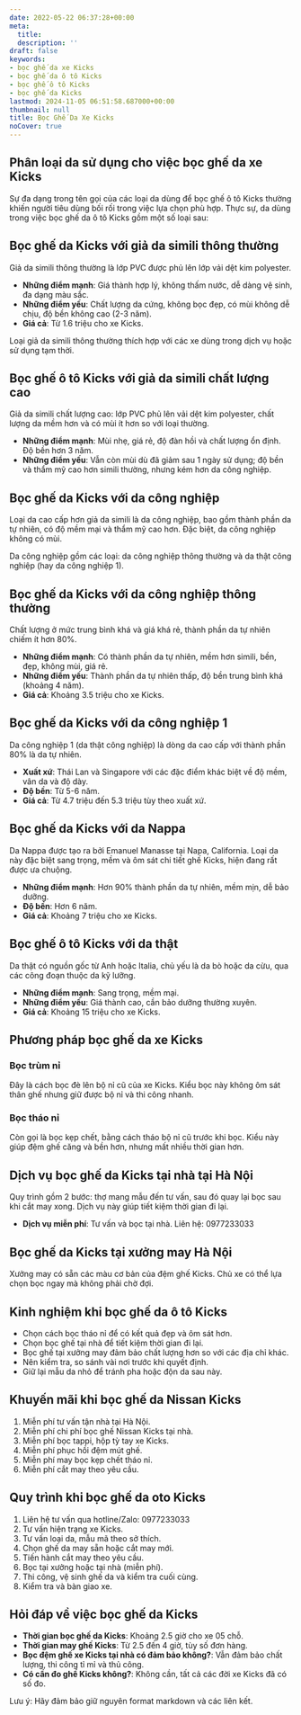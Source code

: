 ```yaml
---
date: 2022-05-22 06:37:28+00:00
meta:
  title:  
  description: ''
draft: false
keywords:
- bọc ghế da xe Kicks
- bọc ghế da ô tô Kicks
- bọc ghế ô tô Kicks
- bọc ghế da Kicks
lastmod: 2024-11-05 06:51:58.687000+00:00
thumbnail: null
title: Bọc Ghế Da Xe Kicks
noCover: true
---
```


## Phân loại da sử dụng cho việc bọc ghế da xe Kicks

Sự đa dạng trong tên gọi của các loại da dùng để bọc ghế ô tô Kicks thường khiến người tiêu dùng bối rối trong việc lựa chọn phù hợp. Thực sự, da dùng trong việc bọc ghế da ô tô Kicks gồm một số loại sau:

## Bọc ghế da Kicks với giả da simili thông thường

Giả da simili thông thường là lớp PVC được phủ lên lớp vải dệt kim polyester.

- **Những điểm mạnh**: Giá thành hợp lý, không thấm nước, dễ dàng vệ sinh, đa dạng màu sắc.
- **Những điểm yếu**: Chất lượng da cứng, không bọc đẹp, có mùi không dễ chịu, độ bền không cao (2-3 năm).
- **Giá cả**: Từ 1.6 triệu cho xe Kicks.

Loại giả da simili thông thường thích hợp với các xe dùng trong dịch vụ hoặc sử dụng tạm thời.

## Bọc ghế ô tô Kicks với giả da simili chất lượng cao

Giả da simili chất lượng cao: lớp PVC phủ lên vải dệt kim polyester, chất lượng da mềm hơn và có mùi ít hơn so với loại thường.

- **Những điểm mạnh**: Mùi nhẹ, giá rẻ, độ đàn hồi và chất lượng ổn định. Độ bền hơn 3 năm.
- **Những điểm yếu**: Vẫn còn mùi dù đã giảm sau 1 ngày sử dụng; độ bền và thẩm mỹ cao hơn simili thường, nhưng kém hơn da công nghiệp.

## Bọc ghế da Kicks với da công nghiệp

Loại da cao cấp hơn giả da simili là da công nghiệp, bao gồm thành phần da tự nhiên, có độ mềm mại và thẩm mỹ cao hơn. Đặc biệt, da công nghiệp không có mùi. 

Da công nghiệp gồm các loại: da công nghiệp thông thường và da thật công nghiệp (hay da công nghiệp 1).

## Bọc ghế da Kicks với da công nghiệp thông thường

Chất lượng ở mức trung bình khá và giá khá rẻ, thành phần da tự nhiên chiếm ít hơn 80%.

- **Những điểm mạnh**: Có thành phần da tự nhiên, mềm hơn simili, bền, đẹp, không mùi, giá rẻ.
- **Những điểm yếu**: Thành phần da tự nhiên thấp, độ bền trung bình khá (khoảng 4 năm).
- **Giá cả**: Khoảng 3.5 triệu cho xe Kicks.

## Bọc ghế da Kicks với da công nghiệp 1

Da công nghiệp 1 (da thật công nghiệp) là dòng da cao cấp với thành phần 80% là da tự nhiên.

- **Xuất xứ**: Thái Lan và Singapore với các đặc điểm khác biệt về độ mềm, vân da và độ dày.
- **Độ bền**: Từ 5-6 năm.
- **Giá cả**: Từ 4.7 triệu đến 5.3 triệu tùy theo xuất xứ.

## Bọc ghế da Kicks với da Nappa

Da Nappa được tạo ra bởi Emanuel Manasse tại Napa, California. Loại da này đặc biệt sang trọng, mềm và ôm sát chi tiết ghế Kicks, hiện đang rất được ưa chuộng.

- **Những điểm mạnh**: Hơn 90% thành phần da tự nhiên, mềm mịn, dễ bảo dưỡng.
- **Độ bền**: Hơn 6 năm.
- **Giá cả**: Khoảng 7 triệu cho xe Kicks.

## Bọc ghế ô tô Kicks với da thật

Da thật có nguồn gốc từ Anh hoặc Italia, chủ yếu là da bò hoặc da cừu, qua các công đoạn thuộc da kỹ lưỡng.

- **Những điểm mạnh**: Sang trọng, mềm mại.
- **Những điểm yếu**: Giá thành cao, cần bảo dưỡng thường xuyên.
- **Giá cả**: Khoảng 15 triệu cho xe Kicks.

## Phương pháp bọc ghế da xe Kicks

### Bọc trùm nỉ
Đây là cách bọc đè lên bộ nỉ cũ của xe Kicks. Kiểu bọc này không ôm sát thân ghế nhưng giữ được bộ nỉ và thi công nhanh.

### Bọc tháo nỉ
Còn gọi là bọc kẹp chết, bằng cách tháo bộ nỉ cũ trước khi bọc. Kiểu này giúp đệm ghế căng và bền hơn, nhưng mất nhiều thời gian hơn.

## Dịch vụ bọc ghế da Kicks tại nhà tại Hà Nội

Quy trình gồm 2 bước: thợ mang mẫu đến tư vấn, sau đó quay lại bọc sau khi cắt may xong. Dịch vụ này giúp tiết kiệm thời gian đi lại.

- **Dịch vụ miễn phí**: Tư vấn và bọc tại nhà. Liên hệ: 0977233033

## Bọc ghế da Kicks tại xưởng may Hà Nội

Xưởng may có sẵn các màu cơ bản của đệm ghế Kicks. Chủ xe có thể lựa chọn bọc ngay mà không phải chờ đợi.

## Kinh nghiệm khi bọc ghế da ô tô Kicks

- Chọn cách bọc tháo nỉ để có kết quả đẹp và ôm sát hơn.
- Chọn bọc ghế tại nhà để tiết kiệm thời gian đi lại.
- Bọc ghế tại xưởng may đảm bảo chất lượng hơn so với các địa chỉ khác.
- Nên kiểm tra, so sánh vài nơi trước khi quyết định.
- Giữ lại mẫu da nhỏ để tránh pha hoặc độn da sau này.

## Khuyến mãi khi bọc ghế da Nissan Kicks

1. Miễn phí tư vấn tận nhà tại Hà Nội.
2. Miễn phí chi phí bọc ghế Nissan Kicks tại nhà.
3. Miễn phí bọc tappi, hộp tỳ tay xe Kicks.
4. Miễn phí phục hồi đệm mút ghế.
5. Miễn phí may bọc kẹp chết tháo nỉ.
6. Miễn phí cắt may theo yêu cầu.

## Quy trình khi bọc ghế da oto Kicks

1. Liên hệ tư vấn qua hotline/Zalo: 0977233033
2. Tư vấn hiện trạng xe Kicks.
3. Tư vấn loại da, mẫu mã theo sở thích.
4. Chọn ghế da may sẵn hoặc cắt may mới.
5. Tiến hành cắt may theo yêu cầu.
6. Bọc tại xưởng hoặc tại nhà (miễn phí).
7. Thi công, vệ sinh ghế da và kiểm tra cuối cùng.
8. Kiểm tra và bàn giao xe.

## Hỏi đáp về việc bọc ghế da Kicks

- **Thời gian bọc ghế da Kicks**: Khoảng 2.5 giờ cho xe 05 chỗ.
- **Thời gian may ghế Kicks**: Từ 2.5 đến 4 giờ, tùy số đơn hàng.
- **Bọc đệm ghế xe Kicks tại nhà có đảm bảo không?**: Vẫn đảm bảo chất lượng, thi công tỉ mỉ và thủ công.
- **Có cần đo ghế Kicks không?**: Không cần, tất cả các đời xe Kicks đã có số đo.

Lưu ý: Hãy đảm bảo giữ nguyên format markdown và các liên kết.
